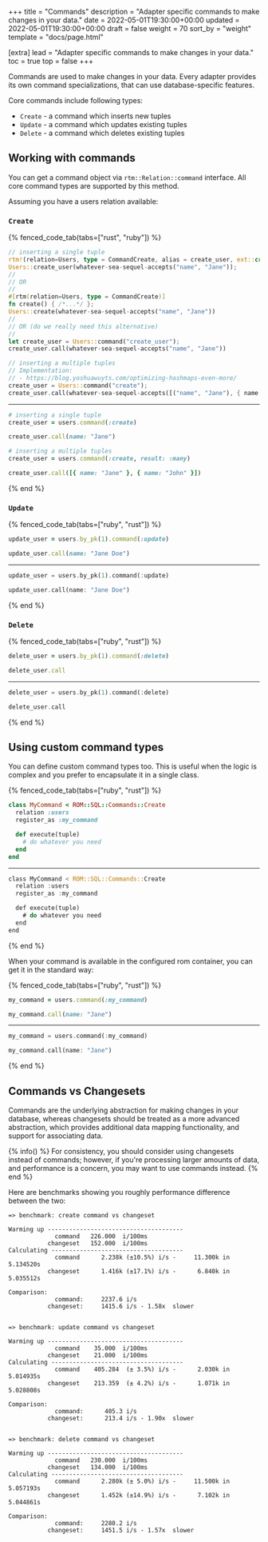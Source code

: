 +++
title = "Commands"
description = "Adapter specific commands to make changes in your data."
date = 2022-05-01T19:30:00+00:00
updated = 2022-05-01T19:30:00+00:00
draft = false
weight = 70
sort_by = "weight"
template = "docs/page.html"

[extra]
lead = "Adapter specific commands to make changes in your data."
toc = true
top = false
+++

Commands are used to make changes in your data. Every adapter provides its own
command specializations, that can use database-specific features.

Core commands include following types:

* `Create` - a command which inserts new tuples
* `Update` - a command which updates existing tuples
* `Delete` - a command which deletes existing tuples

## Working with commands

You can get a command object via `rtm::Relation::command` interface.
All core command types are supported by this method.

Assuming you have a users relation available:

### `Create`

{% fenced_code_tab(tabs=["rust", "ruby"]) %}

```rust
// inserting a single tuple
rtm!(relation=Users, type = CommandCreate, alias = create_user, ext::crate::function())]
Users::create_user(whatever-sea-sequel-accepts("name", "Jane"));
//
// OR
//
#[rtm(relation=Users, type = CommandCreate)]
fn create() { /*...*/ };
Users::create(whatever-sea-sequel-accepts("name", "Jane"))
//
// OR (do we really need this alternative)
//
let create_user = Users::command("create_user");
create_user.call(whatever-sea-sequel-accepts("name", "Jane"))

// inserting a multiple tuples
// Implementation:
// - https://blog.yoshuawuyts.com/optimizing-hashmaps-even-more/
create_user = Users::command("create");
create_user.call(whatever-sea-sequel-accepts([("name", "Jane"), { name: "John" }])
```

---

```ruby
# inserting a single tuple
create_user = users.command(:create)

create_user.call(name: "Jane")

# inserting a multiple tuples
create_user = users.command(:create, result: :many)

create_user.call([{ name: "Jane" }, { name: "John" }])
```

{% end %}

### `Update`

{% fenced_code_tab(tabs=["ruby", "rust"]) %}

```ruby
update_user = users.by_pk(1).command(:update)

update_user.call(name: "Jane Doe")
```

---

```rust
update_user = users.by_pk(1).command(:update)

update_user.call(name: "Jane Doe")
```

{% end %}

### `Delete`

{% fenced_code_tab(tabs=["ruby", "rust"]) %}

```ruby
delete_user = users.by_pk(1).command(:delete)

delete_user.call
```

---

```rust
delete_user = users.by_pk(1).command(:delete)

delete_user.call
```

{% end %}

## Using custom command types

You can define custom command types too. This is useful when the logic is complex and you prefer
to encapsulate it in a single class.

{% fenced_code_tab(tabs=["ruby", "rust"]) %}

```ruby
class MyCommand < ROM::SQL::Commands::Create
  relation :users
  register_as :my_command

  def execute(tuple)
    # do whatever you need
  end
end
```

---

```rust
class MyCommand < ROM::SQL::Commands::Create
  relation :users
  register_as :my_command

  def execute(tuple)
    # do whatever you need
  end
end
```

{% end %}

When your command is available in the configured rom container, you can get it in the standard way:

{% fenced_code_tab(tabs=["ruby", "rust"]) %}

```ruby
my_command = users.command(:my_command)

my_command.call(name: "Jane")
```

---

```rust
my_command = users.command(:my_command)

my_command.call(name: "Jane")
```

{% end %}

## Commands vs Changesets

Commands are the underlying abstraction for making changes in your database, whereas changesets
should be treated as a more advanced abstraction, which provides additional data mapping functionality,
and support for associating data.

{% info() %}
For consistency, you should consider using changesets instead of commands; however, if you're processing
larger amounts of data, and performance is a concern, you may want to use commands instead.
{% end %}

Here are benchmarks showing you roughly performance difference between the two:

```
=> benchmark: create command vs changeset

Warming up --------------------------------------
             command   226.000  i/100ms
           changeset   152.000  i/100ms
Calculating -------------------------------------
             command      2.238k (±10.5%) i/s -     11.300k in   5.134520s
           changeset      1.416k (±17.1%) i/s -      6.840k in   5.035512s

Comparison:
             command:     2237.6 i/s
           changeset:     1415.6 i/s - 1.58x  slower


=> benchmark: update command vs changeset

Warming up --------------------------------------
             command    35.000  i/100ms
           changeset    21.000  i/100ms
Calculating -------------------------------------
             command    405.284  (± 3.5%) i/s -      2.030k in   5.014935s
           changeset    213.359  (± 4.2%) i/s -      1.071k in   5.028808s

Comparison:
             command:      405.3 i/s
           changeset:      213.4 i/s - 1.90x  slower


=> benchmark: delete command vs changeset

Warming up --------------------------------------
             command   230.000  i/100ms
           changeset   134.000  i/100ms
Calculating -------------------------------------
             command      2.280k (± 5.0%) i/s -     11.500k in   5.057193s
           changeset      1.452k (±14.9%) i/s -      7.102k in   5.044861s

Comparison:
             command:     2280.2 i/s
           changeset:     1451.5 i/s - 1.57x  slower
```
